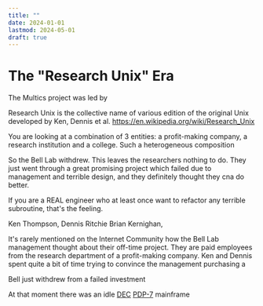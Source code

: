 ```yaml
---
title: ""
date: 2024-01-01
lastmod: 2024-05-01
draft: true
---
```


The "Research Unix" Era
==============

The Multics project was led by 

Research Unix is the collective name of various edition of the original Unix developed by Ken, Dennis et al.
https://en.wikipedia.org/wiki/Research_Unix

You are looking at a combination of 3 entities: a profit-making company, a research institution and a college.
Such a heterogeneous composition

So the Bell Lab withdrew. This leaves the researchers nothing to do.
They just went through a great promising project which failed due to 
management and terrible design, and they definitely thought they cna do better.

If you are a REAL engineer who at least once want to refactor any terrible subroutine, that's the feeling.

Ken Thompson, Dennis Ritchie Brian Kernighan, 

It's rarely mentioned on the Internet Community how the Bell Lab management thought about their off-time project.
They are paid employees from the research department of a profit-making company.
Ken and Dennis spent quite a bit of time trying to convince the management purchasing a 

Bell just withdrew from a failed investment 

At that moment there was an idle [DEC](https://en.wikipedia.org/wiki/Digital_Equipment_Corporation) [PDP-7](https://en.wikipedia.org/wiki/PDP-7)
mainframe

